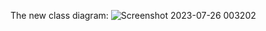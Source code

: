 The new class diagram:
![Screenshot 2023-07-26 003202](https://github.com/IGouthamKothari/forage-lyft-starter-repo/assets/110347988/79eb213d-98b9-486f-b884-03f48e2ea00a)
